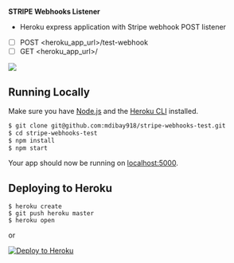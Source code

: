 
**STRIPE Webhooks Listener**

 - Heroku express application with Stripe webhook POST listener
 
 - [ ] POST <heroku_app_url>/test-webhook  
 - [ ] GET <heroku_app_url>/ 

![](https://drive.google.com/open?id=1NkB65g44S4pG2FFfW5TVtQb8zajqKZNV)

## Running Locally

Make sure you have [Node.js](http://nodejs.org/) and the [Heroku CLI](https://cli.heroku.com/) installed.

```sh
$ git clone git@github.com:mdibay918/stripe-webhooks-test.git
$ cd stripe-webhooks-test
$ npm install
$ npm start
```

Your app should now be running on [localhost:5000](http://localhost:5000/).

## Deploying to Heroku

```
$ heroku create
$ git push heroku master
$ heroku open
```
or

[![Deploy to Heroku](https://www.herokucdn.com/deploy/button.png)](https://heroku.com/deploy)

